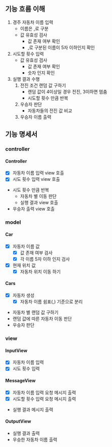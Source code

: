 ## 기능 흐름 이해

1. 경주 자동차 이름 입력
    - 이름은 ,로 구분
    - 값 유효성 검사
        - 값 존재 여부 확인
        - ,로 구분된 이름이 5자 이하인지 확인
2. 시도할 횟수 입력
    - 값 유효성 검사
        - 값 존재 여부 확인
        - 숫자 인지 확인
3. 실행 결과 수행
    1. 전진 조건 랜덤 값 구하기
        - 랜덤 값이 4이상일 경우 전진, 3이하면 멈춤
        - 시도할 횟수 만큼 반복
    2. 우승자 판단
        - 자동차들의 전진 값 비교
    3. 우승자 이름 출력

## 기능 명세서

### controller
#### Controller
- [x] 자동차 이름 입력 view 호출
- [x] 시도 횟수 입력 view 호출
- 시도 횟수 만큼 반복
  - 자동차 별 이동 판단
  - 실행 결과 view 호출
- 우승자 출력 view 호출


### model
#### Car
- [x] 자동차 이름 값
  - [x] 값 존재 여부 검사
  - [x] 각 이름 5자 이하 인지 검사
- [x] 현재 위치 값
  - [x] 자동차 위치 이동 하기 
  
#### Cars
- [x] 자동차 생성
  - [x] 자동차 이름 쉼표(,) 기준으로 분리
- 자동차 별 랜덤 값 구하기
- 랜덤 값에 따른 자동차 이동 판단
- 우승자 판단

### view
#### InputView
- [x] 자동차 이름 입력
- [x] 시도 횟수 입력

#### MessageView
- [x] 자동차 이름 입력 요청 메시지 출력
- [x] 시도할 횟수 입력 요청 메시지 출력
- 실행 결과 메시지 출력

#### OutputView
- 실행 결과 출력
- 우승한 자동차 이름 출력
